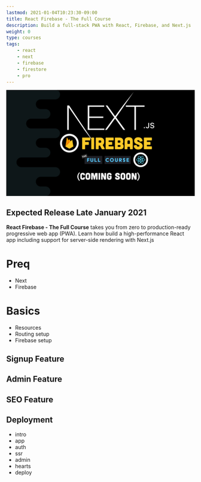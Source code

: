 ```yaml
---
lastmod: 2021-01-04T10:23:30-09:00
title: React Firebase - The Full Course
description: Build a full-stack PWA with React, Firebase, and Next.js
weight: 0
type: courses
tags: 
    - react
    - next
    - firebase
    - firestore
    - pro
---
```


![React Next.js Firebase Course](img/featured.png)


## Expected Release Late January 2021

**React Firebase - The Full Course** takes you from zero to production-ready progressive web app (PWA). Learn how build a high-performance React app including support for server-side rendering with Next.js


# Preq

- Next
- Firebase

# Basics

- Resources
- Routing setup
- Firebase setup

## Signup Feature

## Admin Feature

## SEO Feature

## Deployment



- intro
- app
- auth
- ssr
- admin
- hearts
- deploy